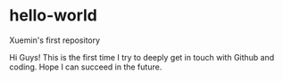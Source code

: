 # hello-world
Xuemin's first repository

Hi Guys!
This is the first time I try to deeply get in touch with Github and coding.
Hope I can succeed in the future.
